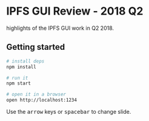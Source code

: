 # IPFS GUI Review - 2018 Q2

highlights of the IPFS GUI work in Q2 2018.

## Getting started

```sh
# install deps
npm install

# run it
npm start

# open it in a browser
open http://localhost:1234
```

Use the <kbd>arrow</kbd> keys or <kbd>spacebar</kbd> to change slide.
